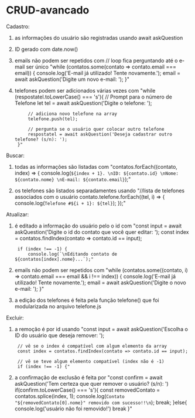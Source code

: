 # CRUD-avancado

Cadastro:
1. as informações do usuário são registradas usando await askQuestion
2. ID gerado com date.now()
3. emails não podem ser repetidos com 
    // loop fica perguntando até o e-mail ser único
   "while (contatos.some(contato => contato.email === email)) {
            console.log('E-mail já utilizado! Tente novamente.');
            email = await askQuestion('Digite um novo e-mail: ');
        }"
4. telefones podem ser adicionados várias vezes com
    "while (respostatel.toLowerCase() === 's'){
            // Prompt para o número de Telefone
            let tel = await askQuestion('Digite o telefone: ');
            
            // adiciona novo telefone na array
            telefone.push(tel);
            
            // pergunta se o usuário quer colocar outro telefone
            respostatel = await askQuestion('Deseja cadastrar outro telefone? (s/n): ');
        }"

Buscar:
1. todas as informações são listadas com
    "contatos.forEach((contato, index) => {
    console.log(`${index + 1}. \nID: ${contato.id} \nNome: ${contato.nome} \nE-mail: ${contato.email}`);"

2. os telefones são listados separadamentes usando
    "//lista de telefones associados com o usuário
    contato.telefone.forEach((tel, i) => {
        console.log(`Telefone #${i + 1}: ${tel}`);
    });"

Atualizar:
1. é editado a informação do usuário pelo o id com
    "const input = await askQuestion('Digite o id do contato que você quer editar: ');
        const index = contatos.findIndex(contato => contato.id == input);

        if (index !== -1) {
            console.log(`\nEditando contato de ${contatos[index].nome}...`);"
2. emails não podem ser repetidos com 
    "while (contatos.some((contato, i) => contato.email === email && i !== index)) {
                console.log('E-mail já utilizado! Tente novamente.');
                email = await askQuestion('Digite o novo e-mail: ');
            }"
3. a edição dos telefones é feita pela função telefone() que foi modularizada no arquivo telefone.js

Excluir:
1. a remoção é por id usando
    "const input = await askQuestion('Escolha o ID do usuário que deseja remover: ');

        // vê se o index é compatível com algum elemento da array
        const index = contatos.findIndex(contato => contato.id == input);

        // vê se teve algum elemento compatível (index não é -1)
        if (index !== -1) {"
2. a confirmação de exclusão é feita por
    "const confirm = await askQuestion('Tem certeza que quer remover o usuário? (s/n): ')
            if(confirm.toLowerCase() === 's'){
                const removedContato = contatos.splice(index, 1);
                console.log(`Contato "${removedContato[0].nome}" removido com sucesso!!\n`);
                break;
            }else{
                console.log('usuário não foi removido!')
                break
            }"

